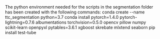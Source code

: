 The python environment needed for the scripts in the segmentation folder has been created with the following commands:
    conda create --name ttc_segmentation python=3.7
    conda install pytorch=1.4.0 pytorch-lightning=0.7.6 albumentations torchvision=0.5.0 opencv pillow numpy scikit-learn openpyxl pytables=3.6.1 xgboost skrebate mlxtend seaborn
    pip install test-tube
